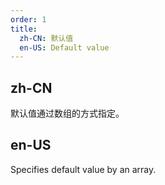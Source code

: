 ```yaml
---
order: 1
title:
  zh-CN: 默认值
  en-US: Default value
---
```


## zh-CN

默认值通过数组的方式指定。

## en-US

Specifies default value by an array.
